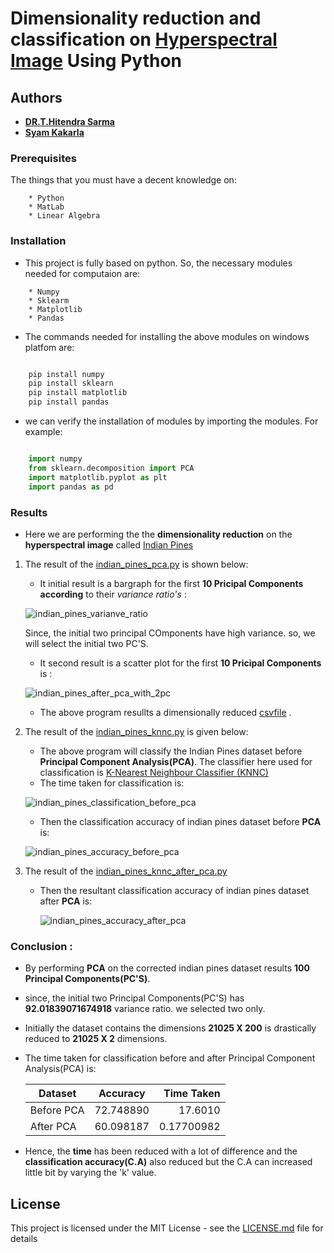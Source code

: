 # Dimensionality reduction and classification on [Hyperspectral Image](http://www.ehu.eus/ccwintco/index.php/Hyperspectral_Remote_Sensing_Scenes) Using Python

## Authors

   * [**DR.T.Hitendra Sarma**](https://scholar.google.co.in/citations?user=8Frh6IQAAAAJ&hl=en)
   * [**Syam Kakarla**](https://github.com/syamkakarla98?tab=repositories)
   
### Prerequisites

The things that you must have a decent knowledge on: 
```
    * Python
    * MatLab
    * Linear Algebra
```

### Installation

* This project is fully based on python. So, the necessary modules needed for computaion are:
```
    * Numpy
    * Sklearm
    * Matplotlib
    * Pandas
```
* The commands needed for installing the above modules on windows platfom are:
```python

    pip install numpy
    pip install sklearn
    pip install matplotlib
    pip install pandas
```
* we can verify the installation of modules by  importing the modules. For example:
```python

    import numpy
    from sklearn.decomposition import PCA 
    import matplotlib.pyplot as plt
    import pandas as pd
```
### Results 

   * Here we are performing the the **dimensionality reduction**  on the **hyperspectral image** called [Indian Pines](http://www.ehu.eus/ccwintco/index.php/Hyperspectral_Remote_Sensing_Scenes)     

1. The result of the [indian_pines_pca.py](
https://github.com/syamkakarla98/Dimensionality-reduction-and-classification-on-Hyperspectral-Images-Using-Python/blob/master/indian_pines_after_pca.csv) is shown below:

     * It initial result is a bargraph for the first **10 Pricipal Components according** to their _variance ratio's_ :

      ![indian_pines_varianve_ratio](https://user-images.githubusercontent.com/36328597/41495831-56fff622-714e-11e8-87ab-731c11d14bab.JPG)
      
   Since, the initial two principal COmponents have high variance. so, we will select the initial two PC'S.
      
      * It second result is a scatter plot for the first **10 Pricipal Components** is :

      ![indian_pines_after_pca_with_2pc](https://user-images.githubusercontent.com/36328597/41495958-603d0baa-7151-11e8-9c7c-c7452b2fb6a8.JPG)


   * The above program resullts a dimensionally reduced [csvfile](
https://github.com/syamkakarla98/Dimensionality-reduction-and-classification-on-Hyperspectral-Images-Using-Python/blob/master/indian_pines_after_pca.csv) .
 
2. The result of the [indian_pines_knnc.py](https://github.com/syamkakarla98/Dimensionality-reduction-and-classification-on-Hyperspectral-Images-Using-Python/blob/master/Indian_pines_knnc.py) is given below:

      * The above program will classify the Indian Pines dataset before **Principal Component Analysis(PCA)**. The classifier here used for classification is [K-Nearest Neighbour Classifier (KNNC)](http://scikitlearn.org/stable/auto_examples/neighbors/plot_classification.html)
      * The time taken for classification is:
      
   ![indian_pines_classification_before_pca](https://user-images.githubusercontent.com/36328597/41496231-d2ddac0e-7157-11e8-9c14-29e89685569c.JPG)

      * Then the classification accuracy of indian pines dataset before **PCA** is:
      
   ![indian_pines_accuracy_before_pca](https://user-images.githubusercontent.com/36328597/41495844-97a3e31e-714e-11e8-8d63-4d786317b239.JPG)    
   
3. The result of the [indian_pines_knnc_after_pca.py](
https://github.com/syamkakarla98/Dimensionality-reduction-and-classification-on-Hyperspectral-Images-Using-Python/blob/master/Indian_pines_knnc_after_pca.py)

   * Then the resultant classification accuracy of indian pines dataset after **PCA** is:
      
      ![indian_pines_accuracy_after_pca](https://user-images.githubusercontent.com/36328597/41495843-9753df04-714e-11e8-9540-0968bdb27a7f.JPG)

### Conclusion :

   * By performing **PCA** on the corrected indian pines dataset results **100 Principal Components(PC'S)**.
   * since, the initial two Principal Components(PC'S) has **92.01839071674918** variance ratio. we selected two only.
   * Initially the dataset contains the dimensions **21025 X 200** is drastically reduced to **21025 X 2** dimensions.
   * The time taken for classification before and after Principal Component Analysis(PCA) is:
         
     |   Dataset     |   Accuracy    | Time Taken |
     | ------------- |:-----------:  | ----------:|
     |  Before PCA   |   72.748890   |  17.6010   |
     |  After PCA    |   60.098187   | 0.17700982 |
       
   * Hence, the **time** has been reduced with a lot of difference and the **classification accuracy(C.A)** also reduced but the  C.A can increased little bit by varying the 'k' value. 

## License

This project is licensed under the MIT License - see the [LICENSE.md](https://github.com/syamkakarla98/Dimensionality-reduction-and-classification-on-Hyperspectral-Images-Using-Python/blob/master/LICENSE.md) file for details
